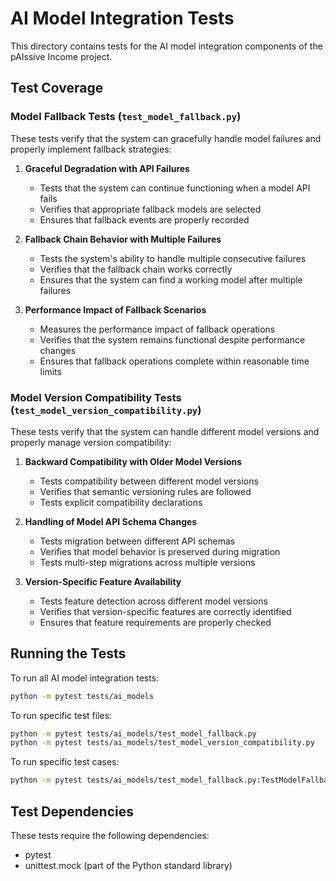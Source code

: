 # AI Model Integration Tests

This directory contains tests for the AI model integration components of the pAIssive Income project.

## Test Coverage

### Model Fallback Tests (`test_model_fallback.py`)

These tests verify that the system can gracefully handle model failures and properly implement fallback strategies:

1. **Graceful Degradation with API Failures**
   - Tests that the system can continue functioning when a model API fails
   - Verifies that appropriate fallback models are selected
   - Ensures that fallback events are properly recorded

2. **Fallback Chain Behavior with Multiple Failures**
   - Tests the system's ability to handle multiple consecutive failures
   - Verifies that the fallback chain works correctly
   - Ensures that the system can find a working model after multiple failures

3. **Performance Impact of Fallback Scenarios**
   - Measures the performance impact of fallback operations
   - Verifies that the system remains functional despite performance changes
   - Ensures that fallback operations complete within reasonable time limits

### Model Version Compatibility Tests (`test_model_version_compatibility.py`)

These tests verify that the system can handle different model versions and properly manage version compatibility:

1. **Backward Compatibility with Older Model Versions**
   - Tests compatibility between different model versions
   - Verifies that semantic versioning rules are followed
   - Tests explicit compatibility declarations

2. **Handling of Model API Schema Changes**
   - Tests migration between different API schemas
   - Verifies that model behavior is preserved during migration
   - Tests multi-step migrations across multiple versions

3. **Version-Specific Feature Availability**
   - Tests feature detection across different model versions
   - Verifies that version-specific features are correctly identified
   - Ensures that feature requirements are properly checked

## Running the Tests

To run all AI model integration tests:

```bash
python -m pytest tests/ai_models
```

To run specific test files:

```bash
python -m pytest tests/ai_models/test_model_fallback.py
python -m pytest tests/ai_models/test_model_version_compatibility.py
```

To run specific test cases:

```bash
python -m pytest tests/ai_models/test_model_fallback.py:TestModelFallback:test_graceful_degradation_with_api_failure
```

## Test Dependencies

These tests require the following dependencies:
- pytest
- unittest.mock (part of the Python standard library)